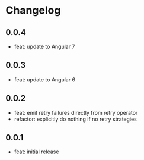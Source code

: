 # Changelog

## 0.0.4
- feat: update to Angular 7

## 0.0.3
- feat: update to Angular 6

## 0.0.2
- feat: emit retry failures directly from retry operator
- refactor: explicitly do nothing if no retry strategies

## 0.0.1
- feat: initial release
